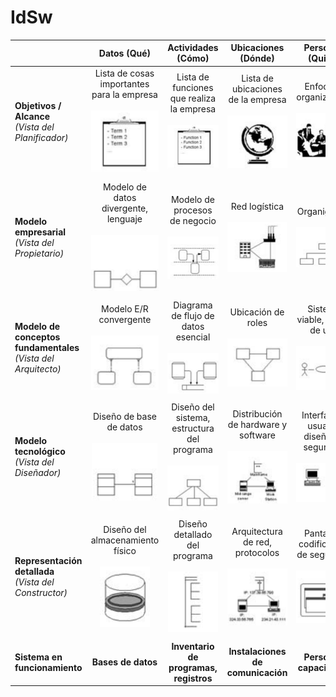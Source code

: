 # IdSw

||Datos (Qué)|Actividades (Cómo)|Ubicaciones (Dónde)|Personas (Quién)|Tiempo (Cuándo)|Motivación (Por qué)|
|-|:-:|:-:|:-:|:-:|:-:|:-:|
|**Objetivos / Alcance**<br>*(Vista del Planificador)*|Lista de cosas importantes para la empresa<br><br>![](images/1-1.png)|Lista de funciones que realiza la empresa<br><br>![](images/1-2.png)|Lista de ubicaciones de la empresa<br><br>![](images/1-3.png)|Enfoques organizativos<br><br>![](images/1-4.png)|Calendario maestro de negocios<br><br>![](images/1-5.png)|Visión y misión de la empresa<br><br>![](images/1-6.png)|
||
|**Modelo empresarial**<br>*(Vista del Propietario)*|Modelo de datos divergente, lenguaje<br><br>![](images/2-1.png)|Modelo de procesos de negocio<br><br>![](images/2-2.png)|Red logística<br><br>![](images/2-3.png)|Organigrama<br><br>![](images/2-4.png)|Diagrama de estados/transiciones<br><br>![](images/2-5.png)|Estrategias, tácticas, políticas y reglas<br><br>![](images/2-6.png)|
||
|**Modelo de conceptos fundamentales**<br>*(Vista del Arquitecto)*|Modelo E/R convergente<br><br>![](images/3-1.png)|Diagrama de flujo de datos esencial<br><br>![](images/3-2.png)|Ubicación de roles<br><br>![](images/3-3.png)|Sistema viable, casos de uso<br><br>![](images/3-4.png)|Historia de vida de entidades<br><br>![](images/3-5.png)|Modelo de reglas de negocio<br><br>![](images/3-6.png)|
||
|**Modelo tecnológico**<br>*(Vista del Diseñador)*|Diseño de base de datos<br><br>![](images/4-1.png)|Diseño del sistema, estructura del programa<br><br>![](images/4-2.png)|Distribución de hardware y software<br><br>![](images/4-3.png)|Interfaz de usuario, diseño de seguridad<br><br>![](images/4-4.png)|Procesamiento de eventos<br><br>![](images/4-5.png)|Diseño de reglas de negocio<br><br>![](images/4-6.png)|
||
|**Representación detallada**<br>*(Vista del Constructor)*|Diseño del almacenamiento físico<br><br>![](images/5-1.png)|Diseño detallado del programa<br><br>![](images/5-2.png)|Arquitectura de red, protocolos<br><br>![](images/5-3.png)|Pantallas, codificación de seguridad<br><br>![](images/5-4.png)|Definición de tiempos<br><br>![](images/5-5.png)|Especificación de reglas, lógica de programa<br><br>![](images/5-6.png)|
||
|**Sistema en funcionamiento**|**Bases de datos**|**Inventario de programas, registros**|**Instalaciones de comunicación**|**Personas capacitadas**|**Eventos empresariales**|
